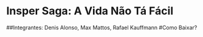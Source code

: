 # Insper Saga: A Vida Não Tá Fácil
##Integrantes: Denis Alonso, Max Mattos, Rafael Kauffmann
#Como Baixar?

